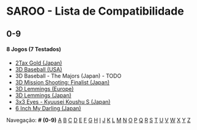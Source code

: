 # SAROO - Lista de Compatibilidade

## 0-9

#### 8 Jogos (7 Testados)

- [2Tax Gold (Japan)](../../../Regions/Retails/Japan/T-4305G/01/README.md)
- [3D Baseball (USA)](../../../Regions/Retails/USA/T-15906H/01/README.md)
- 3D Baseball - The Majors (Japan) - TODO
- [3D Mission Shooting: Finalist (Japan)](../../../Regions/Retails/Japan/T-18511G/01/README.md)
- [3D Lemmings (Europe)](../../../Regions/Retails/Europe/T-11304H/01/README.md)
- [3D Lemmings (Japan)](../../../Regions/Retails/Japan/T-15013G/01/README.md)
- [3x3 Eyes - Kyuusei Koushu S (Japan)](../../../Regions/Retails/Japan/T-21301G/01/README.md)
- [6 Inch My Darling (Japan)](../../../Regions/Retails/Japan/T-19721G/01/README.md)

Navegação:
**# (0-9)** [A](./A.md) [B](./B.md) [C](./C.md) [D](./D.md) [E](./E.md) [F](./F.md) [G](./G.md) [H](./H.md) [I](./I.md) [J](./J.md) [K](./K.md) [L](./L.md) [M](./M.md) [N](./N.md) [O](./O.md) [P](./P.md) [Q](./Q.md) [R](./R.md) [S](./S.md) [T](./T.md) [U](./U.md) [V](./V.md) [W](./W.md) [X](./X.md) [Y](./Y.md) [Z](./Z.md)
